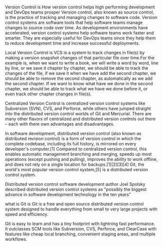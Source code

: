  Version Control is How version control helps high performing development and DevOps teams prosper
Version control, also known as source control, is the practice of tracking and managing changes to software code. Version control systems are software tools that help software teams manage changes to source code over time. As development environments have accelerated, version control systems help software teams work faster and smarter. They are especially useful for DevOps teams since they help them to reduce development time and increase successful deployments.
 
Local Version Control is  VCS is a system to track changes in file(s) by making a version snapshot changes of that particular file over time.For the example is, when we want to write a book, we will write a word by word, line by line, or we save it chapter by chapter, we should be able to track the changes of the file, if we save it when we have add the second chapter, we should be able to remove the second chapter, as automatically as we add the second chapter. If we want to know what have we done in the second chapter, we should be able to track what we have we done before it, or even track other chapter changes in file(s).

Centralized Version Control is  centralized version control systems like Subversion (SVN), CVS, and Perforce, while others have jumped straight into the distributed version control worlds of Git and Mercurial. There are many other flavors of centralized and distributed version controls out there – each with there own advantages and disadvantages.

In software development, distributed version control (also known as distributed revision control) is a form of version control in which the complete codebase, including its full history, is mirrored on every developer's computer.[1] Compared to centralized version control, this enables automatic management branching and merging, speeds up most operations (except pushing and pulling), improves the ability to work offline, and does not rely on a single location for backups.[1][2][3][4] Git, the world's most popular version control system,[5] is a distributed version control system.

Distributed version control  software development author Joel Spolsky described distributed version control systems as "possibly the biggest advance in software development technology in the  ten years"

what is Git is Git is a free and open source distributed version control system designed to handle everything from small to very large projects with speed and efficiency.

Git is easy to learn and has a tiny footprint with lightning fast performance. It outclasses SCM tools like Subversion, CVS, Perforce, and ClearCase with features like cheap local branching, convenient staging areas, and multiple workflows.
